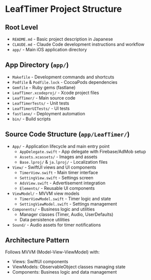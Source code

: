 # LeafTimer Project Structure

## Root Level
- `README.md` - Basic project description in Japanese
- `CLAUDE.md` - Claude Code development instructions and workflow
- `app/` - Main iOS application directory

## App Directory (`app/`)
- `Makefile` - Development commands and shortcuts
- `Podfile` & `Podfile.lock` - CocoaPods dependencies
- `Gemfile` - Ruby gems (fastlane)
- `LeafTimer.xcodeproj/` - Xcode project files
- `LeafTimer/` - Main source code
- `LeafTimerTests/` - Unit tests
- `LeafTimerUITests/` - UI tests
- `fastlane/` - Deployment automation
- `bin/` - Build scripts

## Source Code Structure (`app/LeafTimer/`)
- `App/` - Application lifecycle and main entry point
  - `AppDelegate.swift` - App delegate with Firebase/AdMob setup
  - `Assets.xcassets/` - Images and assets
  - `Base.lproj/` & `ja.lproj/` - Localization files
- `View/` - SwiftUI views and UI components
  - `TimerView.swift` - Main timer interface
  - `SettingView.swift` - Settings screen
  - `AdsView.swift` - Advertisement integration
  - `Elements/` - Reusable UI components
- `ViewModel/` - MVVM view models
  - `TimerViewModel.swift` - Timer logic and state
  - `SettingViewModel.swift` - Settings management
- `Components/` - Business logic and utilities
  - Manager classes (Timer, Audio, UserDefaults)
  - Data persistence utilities
- `Sound/` - Audio assets for timer notifications

## Architecture Pattern
Follows MVVM (Model-View-ViewModel) with:
- Views: SwiftUI components
- ViewModels: ObservableObject classes managing state
- Components: Business logic and data management